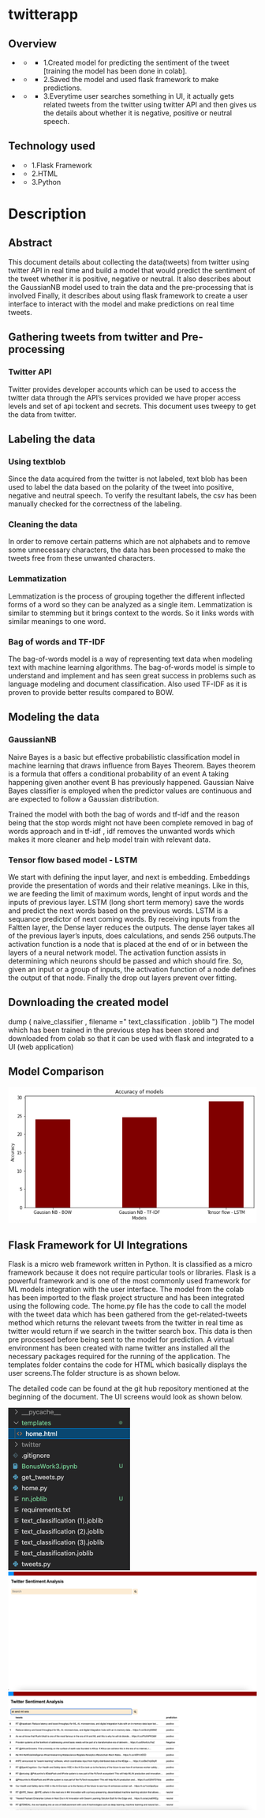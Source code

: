 # twitterapp
## Overview
- - - 1.Created model for predicting the sentiment of the tweet [training the model has been done in colab].
- - - 2.Saved the model and used flask framework to make predictions.
- - - 3.Everytime user searches something in UI, it actually gets related tweets from the twitter using twitter API and then gives us the details about whether it is negative, positive or neutral speech.
## Technology used
- - 1.Flask Framework
- - 2.HTML 
- - 3.Python

# Description

## Abstract
This document details about collecting the data(tweets) from twitter using twitter API in real time and build a
model that would predict the sentiment of the tweet whether it is positive, negative or neutral. It also describes
about the GaussianNB model used to train the data and the pre-processing that is involved
Finally, it describes about using flask framework to create a user interface to interact with the model and
make predictions on real time tweets.
## Gathering tweets from twitter and Pre-processing
### Twitter API
Twitter provides developer accounts which can be used to access the twitter data through the API’s services
provided we have proper access levels and set of api tockent and secrets. This document uses tweepy to get the
data from twitter.

## Labeling the data
### Using textblob

Since the data acquired from the twitter is not labeled, text blob has been used to label the data based on the
polarity of the tweet into positive, negative and neutral speech. To verify the resultant labels, the csv has been
manually checked for the correctness of the labeling.
### Cleaning the data
In order to remove certain patterns which are not alphabets and to remove some unnecessary characters, the
data has been processed to make the tweets free from these unwanted characters.


### Lemmatization
Lemmatization is the process of grouping together the different inflected forms of a word so they can be analyzed
as a single item. Lemmatization is similar to stemming but it brings context to the words. So it links words
with similar meanings to one word. 

### Bag of words and TF-IDF
The bag-of-words model is a way of representing text data when modeling text with machine learning algorithms.
The bag-of-words model is simple to understand and implement and has seen great success in problems such as
language modeling and document classification. Also used TF-IDF as it is proven to provide better results compared to BOW.

## Modeling the data
### GaussianNB
Naive Bayes is a basic but effective probabilistic classification model in machine learning that draws influence
from Bayes Theorem. Bayes theorem is a formula that offers a conditional probability of an event A taking
happening given another event B has previously happened. Gaussian Naive Bayes classifier is employed when
the predictor values are continuous and are expected to follow a Gaussian distribution.

Trained the model with both the bag of words and tf-idf and the reason being that the stop words might
not have been complete removed in bag of words approach and in tf-idf , idf removes the unwanted words which
makes it more cleaner and help model train with relevant data.
### Tensor flow based model - LSTM
We start with defining the input layer, and next is embedding. Embeddings provide the presentation of words
and their relative meanings. Like in this, we are feeding the limit of maximum words, lenght of input words
and the inputs of previous layer. LSTM (long short term memory) save the words and predict the next words
based on the previous words. LSTM is a sequance predictor of next coming words.
By receiving inputs from the Faltten layer, the Dense layer reduces the outputs. The dense layer takes all
of the previous layer’s inputs, does calculations, and sends 256 outputs.The activation function is a node that
is placed at the end of or in between the layers of a neural network model. The activation function assists in
determining which neurons should be passed and which should fire. So, given an input or a group of inputs, the
activation function of a node defines the output of that node. Finally the drop out layers prevent over fitting.

## Downloading the created model
dump ( naive_classifier , filename =" text_classification . joblib ")
The model which has been trained in the previous step has been stored and downloaded from colab so that it
can be used with flask and integrated to a UI (web application)

## Model Comparison
![alt](https://github.com/vamshidhar199/twitterapp/blob/master/bonusComparison.png)
## Flask Framework for UI Integrations
Flask is a micro web framework written in Python. It is classified as a micro framework because it does not
require particular tools or libraries. Flask is a powerful framework and is one of the most commonly used
framework for ML models integration with the user interface.
The model from the colab has been imported to the flask project structure and has been integrated using the
following code. The home.py file has the code to call the model with the tweet data which has been gathered
from the get-related-tweets method which returns the relevant tweets from the twitter in real time as twitter
would return if we search in the twitter search box. This data is then pre processed before being sent to the
model for prediction.
A virtual environment has been created with name twitter ans installed all the necessary packages required
for the running of the application.
The templates folder contains the code for HTML which basically displays the user screens.The folder
structure is as shown below.



The detailed code can be found at the git hub repository mentioned at the beginning of the document.
The UI screens would look as shown below.

![alt](https://github.com/vamshidhar199/twitterapp/blob/master/Screen%20Shot%202022-05-02%20at%201.50.04%20PM.png)
![alt](https://github.com/vamshidhar199/twitterapp/blob/master/Screen%20Shot%202022-05-01%20at%203.59.39%20PM.png)
![alt](https://github.com/vamshidhar199/twitterapp/blob/master/Screen%20Shot%202022-05-01%20at%204.00.16%20PM.png)


